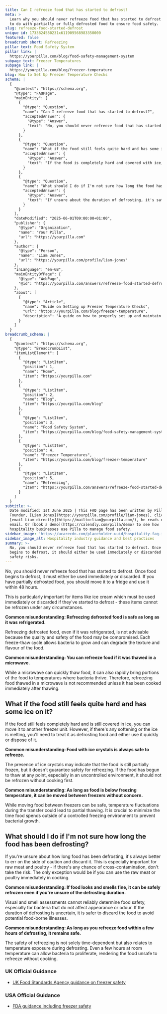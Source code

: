 ```yaml
---
title: Can I refreeze food that has started to defrost?
meta: >
  Learn why you should never refreeze food that has started to defrost and what
  to do with partially or fully defrosted food to ensure food safety.
slug: refreeze-food-started-defrost
unique id: 1733824580231x611909568983350000
featured: false
breadcrumb short: Refreezing
pillar text: Food Safety System
pillar link: |
  https://yourpilla.com/blog/food-safety-management-system
subpage text: Freezer Temperatures
subpage link: |
  https://yourpilla.com/blog/freezer-temperature
blog: How to Set Up Freezer Temperature Checks
schema: |
  {
    "@context": "https://schema.org",
    "@type": "FAQPage",
    "mainEntity": [
      {
        "@type": "Question",
        "name": "Can I refreeze food that has started to defrost?",
        "acceptedAnswer": {
          "@type": "Answer",
          "text": "No, you should never refreeze food that has started to defrost. Once food begins to defrost, it should either be used immediately or discarded to avoid safety risks. Partially defrosted items like ice cream should be used immediately or discarded as they cannot be refrozen under any circumstances. Store partially defrosted food in a fridge and use within 48 hours to minimise health risks."
        }
      },
      {
        "@type": "Question",
        "name": "What if the food still feels quite hard and has some ice on it?",
        "acceptedAnswer": {
          "@type": "Answer",
          "text": "If the food is completely hard and covered with ice, you can move it to another freezer unit for storage. However, if there is any softening or the ice is melting, treat the food as defrosting and use it quickly or dispose of it to ensure safety."
        }
      },
      {
        "@type": "Question",
        "name": "What should I do if I'm not sure how long the food has been defrosting?",
        "acceptedAnswer": {
          "@type": "Answer",
          "text": "If unsure about the duration of defrosting, it's safest to discard the food, especially raw meat and poultry. The risk of cross-contamination or bacterial growth due to uncertain defrosting times makes it advisable to avoid refreezing it. Only consider using the item immediately in cooking if it's raw meat or poultry."
        }
      }
    ],
    "dateModified": "2025-06-01T09:00:00+01:00",
    "publisher": {
      "@type": "Organization",
      "name": "Your Pilla",
      "url": "https://yourpilla.com"
    },
    "author": {
      "@type": "Person",
      "name": "Liam Jones",
      "url": "https://yourpilla.com/profile/liam-jones"
    },
    "inLanguage": "en-GB",
    "mainEntityOfPage": {
      "@type": "WebPage",
      "@id": "https://yourpilla.com/answers/refreeze-food-started-defrost"
    },
    "about": [
      {
        "@type": "Article",
        "name": "Guide on Setting up Freezer Temperature Checks",
        "url": "https://yourpilla.com/blog/freezer-temperature",
        "description": "A guide on how to properly set up and maintain freezer temperature checks to ensure food safety."
      }
    ]
  }
breadcrumb_schema: |
  {
    "@context": "https://schema.org",
    "@type": "BreadcrumbList",
    "itemListElement": [
      {
        "@type": "ListItem",
        "position": 1,
        "name": "Home",
        "item": "https://yourpilla.com"
      },
      {
        "@type": "ListItem",
        "position": 2,
        "name": "Blog",
        "item": "https://yourpilla.com/blog"
      },
      {
        "@type": "ListItem",
        "position": 3,
        "name": "Food Safety System",
        "item": "https://yourpilla.com/blog/food-safety-management-system"
      },
      {
        "@type": "ListItem",
        "position": 4,
        "name": "Freezer Temperatures",
        "item": "https://yourpilla.com/blog/freezer-temperature"
      },
      {
        "@type": "ListItem",
        "position": 5,
        "name": "Refreezing",
        "item": "https://yourpilla.com/answers/refreeze-food-started-defrost"
      }
    ]
  }
subtitle: >-
  Date modified: 1st June 2025 | This FAQ page has been written by Pilla
  Founder, [Liam Jones](https://yourpilla.com/profile/liam-jones), click to
  [email Liam directly](https://mailto:liam@yourpilla.com/), he reads every
  email. Or [book a demo](https://calendly.com/pilla/demo) to see how
  hospitality businesses use Pilla to manage food safety.
sidebar_image: 'https://ucarecdn.com/placeholder-uuid/hospitality-faq-image.jpg'
sidebar_image_alt: Hospitality industry guidance and best practices
summary: >-
  No, you should never refreeze food that has started to defrost. Once food
  begins to defrost, it should either be used immediately or discarded to avoid
  safety risks.
---
```

No, you should never refreeze food that has started to defrost. Once food begins to defrost, it must either be used immediately or discarded. If you have partially defrosted food, you should move it to a fridge and use it within 48 hours.

This is particularly important for items like ice cream which must be used immediately or discarded if they've started to defrost - these items cannot be refrozen under any circumstances.

**Common misunderstanding: Refreezing defrosted food is safe as long as it was refrigerated.**

Refreezing defrosted food, even if it was refrigerated, is not advisable because the quality and safety of the food may be compromised. Each freeze-thaw cycle allows bacteria to grow and can degrade the texture and flavour of the food.

**Common misunderstanding: You can refreeze food if it was thawed in a microwave.**

While a microwave can quickly thaw food, it can also rapidly bring portions of the food to temperatures where bacteria thrive. Therefore, refreezing food thawed in a microwave is not recommended unless it has been cooked immediately after thawing.

## What if the food still feels quite hard and has some ice on it?

If the food still feels completely hard and is still covered in ice, you can move it to another freezer unit. However, if there's any softening or the ice is melting, you'll need to treat it as defrosting food and either use it quickly or dispose of it.

**Common misunderstanding: Food with ice crystals is always safe to refreeze.**

The presence of ice crystals may indicate that the food is still partially frozen, but it doesn't guarantee safety for refreezing. If the food has begun to thaw at any point, especially in an uncontrolled environment, it should not be refrozen without cooking first.

**Common misunderstanding: As long as food is below freezing temperature, it can be moved between freezers without concern.**

While moving food between freezers can be safe, temperature fluctuations during the transfer could lead to partial thawing. It is crucial to minimize the time food spends outside of a controlled freezing environment to prevent bacterial growth.

## What should I do if I'm not sure how long the food has been defrosting?

If you're unsure about how long food has been defrosting, it's always better to err on the side of caution and discard it. This is especially important for raw meat and poultry - if there's any chance of cross-contamination, don't take the risk. The only exception would be if you can use the raw meat or poultry immediately in cooking.

**Common misunderstanding: If food looks and smells fine, it can be safely refrozen even if you're unsure of the defrosting duration.**

Visual and smell assessments cannot reliably determine food safety, especially for bacteria that do not affect appearance or odour. If the duration of defrosting is uncertain, it is safer to discard the food to avoid potential food-borne illnesses.

**Common misunderstanding: As long as you refreeze food within a few hours of defrosting, it remains safe.**

The safety of refreezing is not solely time-dependent but also relates to temperature exposure during defrosting. Even a few hours at room temperature can allow bacteria to proliferate, rendering the food unsafe to refreeze without cooking.

### UK Official Guidance

-   [UK Food Standards Agency guidance on freezer safety](https://www.food.gov.uk/safety-hygiene/how-to-chill-freeze-and-defrost-food-safely)

### USA Official Guidance

-   [FDA guidance including freezer safety](https://www.fda.gov/consumers/consumer-updates/are-you-storing-food-safely)
